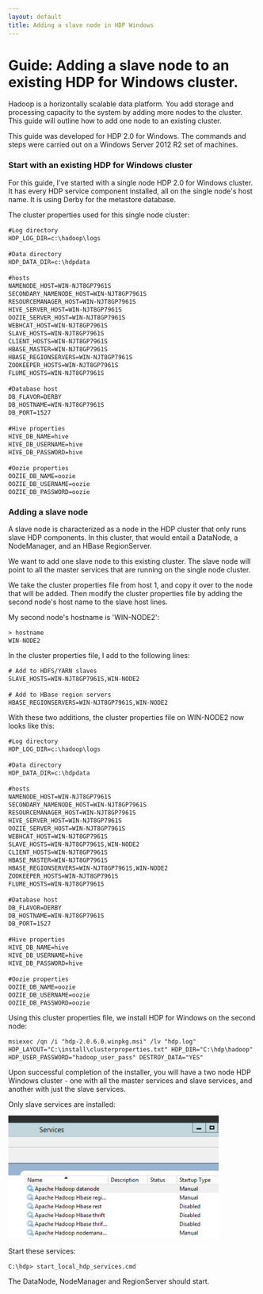 ```yaml
---
layout: default
title: Adding a slave node in HDP Windows
---
```


# Guide: Adding a slave node to an existing HDP for Windows cluster.

Hadoop is a horizontally scalable data platform. You add storage and 
processing capacity to the system by adding more nodes to the cluster. This 
guide will outline how to add one node to an existing cluster.

This guide was developed for HDP 2.0 for Windows. The commands and steps were 
carried out on a Windows Server 2012 R2 set of machines.

### Start with an existing HDP for Windows cluster

For this guide, I've started with a single node HDP 2.0 for Windows cluster. 
It has every HDP service component installed, all on the single node's host
name. It is using Derby for the metastore database.

The cluster properties used for this single node cluster:

    #Log directory
    HDP_LOG_DIR=c:\hadoop\logs

    #Data directory
    HDP_DATA_DIR=c:\hdpdata

    #hosts
    NAMENODE_HOST=WIN-NJT8GP7961S
    SECONDARY_NAMENODE_HOST=WIN-NJT8GP7961S
    RESOURCEMANAGER_HOST=WIN-NJT8GP7961S
    HIVE_SERVER_HOST=WIN-NJT8GP7961S
    OOZIE_SERVER_HOST=WIN-NJT8GP7961S
    WEBHCAT_HOST=WIN-NJT8GP7961S
    SLAVE_HOSTS=WIN-NJT8GP7961S
    CLIENT_HOSTS=WIN-NJT8GP7961S
    HBASE_MASTER=WIN-NJT8GP7961S
    HBASE_REGIONSERVERS=WIN-NJT8GP7961S
    ZOOKEEPER_HOSTS=WIN-NJT8GP7961S
    FLUME_HOSTS=WIN-NJT8GP7961S

    #Database host
    DB_FLAVOR=DERBY
    DB_HOSTNAME=WIN-NJT8GP7961S
    DB_PORT=1527

    #Hive properties
    HIVE_DB_NAME=hive
    HIVE_DB_USERNAME=hive
    HIVE_DB_PASSWORD=hive

    #Oozie properties
    OOZIE_DB_NAME=oozie
    OOZIE_DB_USERNAME=oozie
    OOZIE_DB_PASSWORD=oozie
  
### Adding a slave node

A slave node is characterized as a node in the HDP cluster that only runs slave 
HDP components. In this cluster, that would entail a DataNode, a NodeManager, 
and an HBase RegionServer.

We want to add one slave node to this existing cluster. The slave node will point to all the master services that are running on the single node cluster.

We take the cluster properties file from host 1, and copy it over to the node that will be added. Then modify the cluster properties file by adding the second node's host name to the slave host lines.

My second node's hostname is 'WIN-NODE2':

    > hostname
    WIN-NODE2

In the cluster properties file, I add to the following lines:

    # Add to HDFS/YARN slaves
    SLAVE_HOSTS=WIN-NJT8GP7961S,WIN-NODE2

    # Add to HBase region servers
    HBASE_REGIONSERVERS=WIN-NJT8GP7961S,WIN-NODE2

With these two additions, the cluster properties file on WIN-NODE2 now looks 
like this:

    #Log directory
    HDP_LOG_DIR=c:\hadoop\logs

    #Data directory
    HDP_DATA_DIR=c:\hdpdata

    #hosts
    NAMENODE_HOST=WIN-NJT8GP7961S
    SECONDARY_NAMENODE_HOST=WIN-NJT8GP7961S
    RESOURCEMANAGER_HOST=WIN-NJT8GP7961S
    HIVE_SERVER_HOST=WIN-NJT8GP7961S
    OOZIE_SERVER_HOST=WIN-NJT8GP7961S
    WEBHCAT_HOST=WIN-NJT8GP7961S
    SLAVE_HOSTS=WIN-NJT8GP7961S,WIN-NODE2
    CLIENT_HOSTS=WIN-NJT8GP7961S
    HBASE_MASTER=WIN-NJT8GP7961S
    HBASE_REGIONSERVERS=WIN-NJT8GP7961S,WIN-NODE2
    ZOOKEEPER_HOSTS=WIN-NJT8GP7961S
    FLUME_HOSTS=WIN-NJT8GP7961S

    #Database host
    DB_FLAVOR=DERBY
    DB_HOSTNAME=WIN-NJT8GP7961S
    DB_PORT=1527

    #Hive properties
    HIVE_DB_NAME=hive
    HIVE_DB_USERNAME=hive
    HIVE_DB_PASSWORD=hive

    #Oozie properties
    OOZIE_DB_NAME=oozie
    OOZIE_DB_USERNAME=oozie
    OOZIE_DB_PASSWORD=oozie

Using this cluster properties file, we install HDP for Windows on the second node:

    msiexec /qn /i "hdp-2.0.6.0.winpkg.msi" /lv "hdp.log" HDP_LAYOUT="C:\install\clusterproperties.txt" HDP_DIR="C:\hdp\hadoop" HDP_USER_PASSWORD="hadoop_user_pass" DESTROY_DATA="YES"

Upon successful completion of the installer, you will have a two node HDP Windows cluster - one with all the master services and slave services, and another with just the slave services.

Only slave services are installed:

![Only services installed](assets/hdpwin-add-node-services-pane.png)

Start these services:

    C:\hdp> start_local_hdp_services.cmd

The DataNode, NodeManager and RegionServer should start.
<!--
You can verify by going to the NameNode UI and looking at the DataNodes:

 ![Two Datanodes](assets/hdpwin-add-slave-namenode-ui.png)

![Two NodeManagers](assets/hdpwin-add-slave-resourcemanager-ui.png)
-->
